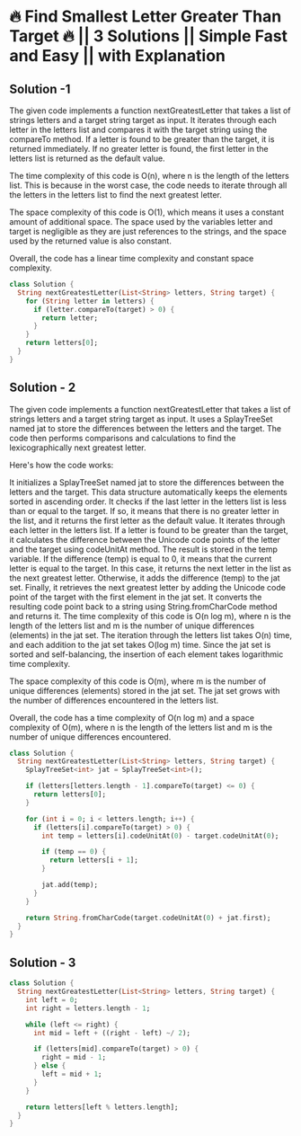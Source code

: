 # 🔥 Find Smallest Letter Greater Than Target 🔥 || 3 Solutions || Simple Fast and Easy || with Explanation

## Solution -1

The given code implements a function nextGreatestLetter that takes a list of strings letters and a target string target as input. It iterates through each letter in the letters list and compares it with the target string using the compareTo method. If a letter is found to be greater than the target, it is returned immediately. If no greater letter is found, the first letter in the letters list is returned as the default value.

The time complexity of this code is O(n), where n is the length of the letters list. This is because in the worst case, the code needs to iterate through all the letters in the letters list to find the next greatest letter.

The space complexity of this code is O(1), which means it uses a constant amount of additional space. The space used by the variables letter and target is negligible as they are just references to the strings, and the space used by the returned value is also constant.

Overall, the code has a linear time complexity and constant space complexity.

```dart
class Solution {
  String nextGreatestLetter(List<String> letters, String target) {
    for (String letter in letters) {
      if (letter.compareTo(target) > 0) {
        return letter;
      }
    }
    return letters[0];
  }
}
```

## Solution - 2

The given code implements a function nextGreatestLetter that takes a list of strings letters and a target string target as input. It uses a SplayTreeSet named jat to store the differences between the letters and the target. The code then performs comparisons and calculations to find the lexicographically next greatest letter.

Here's how the code works:

It initializes a SplayTreeSet named jat to store the differences between the letters and the target. This data structure automatically keeps the elements sorted in ascending order.
It checks if the last letter in the letters list is less than or equal to the target. If so, it means that there is no greater letter in the list, and it returns the first letter as the default value.
It iterates through each letter in the letters list.
If a letter is found to be greater than the target, it calculates the difference between the Unicode code points of the letter and the target using codeUnitAt method. The result is stored in the temp variable.
If the difference (temp) is equal to 0, it means that the current letter is equal to the target. In this case, it returns the next letter in the list as the next greatest letter.
Otherwise, it adds the difference (temp) to the jat set.
Finally, it retrieves the next greatest letter by adding the Unicode code point of the target with the first element in the jat set. It converts the resulting code point back to a string using String.fromCharCode method and returns it.
The time complexity of this code is O(n log m), where n is the length of the letters list and m is the number of unique differences (elements) in the jat set. The iteration through the letters list takes O(n) time, and each addition to the jat set takes O(log m) time. Since the jat set is sorted and self-balancing, the insertion of each element takes logarithmic time complexity.

The space complexity of this code is O(m), where m is the number of unique differences (elements) stored in the jat set. The jat set grows with the number of differences encountered in the letters list.

Overall, the code has a time complexity of O(n log m) and a space complexity of O(m), where n is the length of the letters list and m is the number of unique differences encountered.

```dart
class Solution {
  String nextGreatestLetter(List<String> letters, String target) {
    SplayTreeSet<int> jat = SplayTreeSet<int>();

    if (letters[letters.length - 1].compareTo(target) <= 0) {
      return letters[0];
    }

    for (int i = 0; i < letters.length; i++) {
      if (letters[i].compareTo(target) > 0) {
        int temp = letters[i].codeUnitAt(0) - target.codeUnitAt(0);

        if (temp == 0) {
          return letters[i + 1];
        }

        jat.add(temp);
      }
    }

    return String.fromCharCode(target.codeUnitAt(0) + jat.first);
  }
}
```

## Solution - 3

```dart
class Solution {
  String nextGreatestLetter(List<String> letters, String target) {
    int left = 0;
    int right = letters.length - 1;

    while (left <= right) {
      int mid = left + ((right - left) ~/ 2);

      if (letters[mid].compareTo(target) > 0) {
        right = mid - 1;
      } else {
        left = mid + 1;
      }
    }

    return letters[left % letters.length];
  }
}
```
